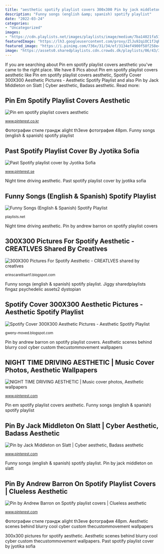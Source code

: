 ```yaml
---
title: "aesthetic spotify playlist covers 300x300 Pin by jack middleton on slatt"
description: "Funny songs (english &amp; spanish) spotify playlist"
date: "2022-03-24"
categories:
- "Uncategorized"
images:
- "https://cdn.playlists.net/images/playlists/image/medium/7ba14021fa510c66a2aacd1cf1ae3154.jpg"
featuredImage: "https://lh3.googleusercontent.com/proxy/ZlJu92qiOC1fJqRrcL2wmqL7J07gk3R80GWVUXwBRAF57n0_iOCJq3jMF6UhBD3yzDGJXmWa3lavWwVBDqJ8aeCLHIoOfyD-XOfzUDpvgxovY70hQ4pwmPnukA=w1200-h630-p-k-no-nu"
featured_image: "https://i.pinimg.com/736x/31/34/ef/3134ef4900f58f258e42bbf9c169da9b.jpg"
image: "https://assets0.sharedplaylists.cdn.crowds.dk/playlists/06/43/34/sz300x300_an-interstellar-trip-f8c74b9d45.jpg"
---
```


If you are searching about Pin em spotify playlist covers aesthetic you've came to the right place. We have 8 Pics about Pin em spotify playlist covers aesthetic like Pin em spotify playlist covers aesthetic, Spotify Cover 300X300 Aesthetic Pictures - Aesthetic Spotify Playlist and also Pin by Jack Middleton on Slatt | Cyber aesthetic, Badass aesthetic. Read more:

## Pin Em Spotify Playlist Covers Aesthetic

![Pin em spotify playlist covers aesthetic](https://i.pinimg.com/736x/24/8b/97/248b97fb80fb13369d059750e6f5fb64.jpg "Spotify cover 300x300 aesthetic pictures")

<small>www.pinterest.co.kr</small>

Фотографии стиле грандж alight th3eve фотография 48pm. Funny songs (english &amp; spanish) spotify playlist

## Past Spotify Playlist Cover By Jyotika Sofia

![Past Spotify playlist cover by Jyotika Sofia](https://i.pinimg.com/736x/e8/bc/bf/e8bcbf326222369d78e16b666e3bf4d7--spotify-playlist-playlists.jpg "Pin by andrew barron on spotify playlist covers")

<small>www.pinterest.se</small>

Night time driving aesthetic. Past spotify playlist cover by jyotika sofia

## Funny Songs (English &amp; Spanish) Spotify Playlist

![Funny Songs (English &amp; Spanish) Spotify Playlist](https://cdn.playlists.net/images/playlists/image/medium/7ba14021fa510c66a2aacd1cf1ae3154.jpg "300x300 pictures for spotify aesthetic")

<small>playlists.net</small>

Night time driving aesthetic. Pin by andrew barron on spotify playlist covers

## 300X300 Pictures For Spotify Aesthetic - CREATLVES Shared By Creatlves

![300X300 Pictures For Spotify Aesthetic - CREATLVES shared by creatlves](https://lh3.googleusercontent.com/proxy/ZlJu92qiOC1fJqRrcL2wmqL7J07gk3R80GWVUXwBRAF57n0_iOCJq3jMF6UhBD3yzDGJXmWa3lavWwVBDqJ8aeCLHIoOfyD-XOfzUDpvgxovY70hQ4pwmPnukA=w1200-h630-p-k-no-nu "Funny songs (english &amp; spanish) spotify playlist")

<small>erinscarellisart1.blogspot.com</small>

Funny songs (english &amp; spanish) spotify playlist. Jiggy sharedplaylists fingaz psychedelic assets2 dystopian

## Spotify Cover 300X300 Aesthetic Pictures - Aesthetic Spotify Playlist

![Spotify Cover 300X300 Aesthetic Pictures - Aesthetic Spotify Playlist](https://assets0.sharedplaylists.cdn.crowds.dk/playlists/06/43/34/sz300x300_an-interstellar-trip-f8c74b9d45.jpg "Pin by andrew barron on spotify playlist covers")

<small>gweny-moved.blogspot.com</small>

Pin by andrew barron on spotify playlist covers. Aesthetic scenes behind blurry cool cyber custom thecustommovement wallpapers

## NIGHT TIME DRIVING AESTHETIC | Music Cover Photos, Aesthetic Wallpapers

![NIGHT TIME DRIVING AESTHETIC | Music cover photos, Aesthetic wallpapers](https://i.pinimg.com/originals/c8/34/6b/c8346b55bde812825d50d9537ca5c383.jpg "Aesthetic night driving late drives playlist radio spotify 8tracks grunge summer open songs via app play")

<small>www.pinterest.com</small>

Pin em spotify playlist covers aesthetic. Funny songs (english &amp; spanish) spotify playlist

## Pin By Jack Middleton On Slatt | Cyber Aesthetic, Badass Aesthetic

![Pin by Jack Middleton on Slatt | Cyber aesthetic, Badass aesthetic](https://i.pinimg.com/736x/31/34/ef/3134ef4900f58f258e42bbf9c169da9b.jpg "Past spotify playlist cover by jyotika sofia")

<small>www.pinterest.com</small>

Funny songs (english &amp; spanish) spotify playlist. Pin by jack middleton on slatt

## Pin By Andrew Barron On Spotify Playlist Covers | Clueless Aesthetic

![Pin by Andrew Barron on Spotify playlist covers | Clueless aesthetic](https://i.pinimg.com/736x/ab/9b/39/ab9b39e196e6e5761bbac2ab52f3d810.jpg "Pin by jack middleton on slatt")

<small>www.pinterest.com</small>

Фотографии стиле грандж alight th3eve фотография 48pm. Aesthetic scenes behind blurry cool cyber custom thecustommovement wallpapers

300x300 pictures for spotify aesthetic. Aesthetic scenes behind blurry cool cyber custom thecustommovement wallpapers. Past spotify playlist cover by jyotika sofia
